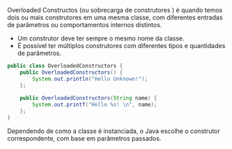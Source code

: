 Overloaded Constructos (ou sobrecarga de construtores ) é quando temos dois ou mais construtores em uma mesma classe, com diferentes entradas de parâmetros ou comportamentos internos distintos.

- Um construtor deve ter sempre o mesmo nome da classe.
-  É possível ter múltiplos construtores com diferentes tipos e quantidades de parâmetros.
```java
public class OverloadedConstructors {
    public OverloadedConstructors() {  
        System.out.println("Hello Unknown!");  
    };  
    
    public OverloadedConstructors(String name) {  
        System.out.printf("Hello %s! \n", name);  
    };  
}
```

Dependendo de como a classe é instanciada, o Java escolhe o construtor correspondente, com base em parâmetros passados.